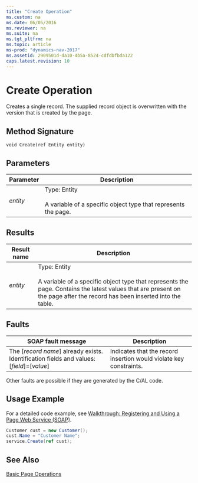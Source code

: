 ```yaml
---
title: "Create Operation"
ms.custom: na
ms.date: 06/05/2016
ms.reviewer: na
ms.suite: na
ms.tgt_pltfrm: na
ms.topic: article
ms-prod: "dynamics-nav-2017"
ms.assetid: 2909501d-da10-4b5a-8524-cdfdbfbda122
caps.latest.revision: 10
---
```

# Create Operation
Creates a single record. The supplied record object is overwritten with the version that is created by the page.  
  
## Method Signature  
 `void Create(ref Entity entity)`  
  
## Parameters  
  
|Parameter|Description|  
|---------------|-----------------|  
|*entity*|Type: Entity<br /><br /> A variable of a specific object type that represents the page.|  
  
## Results  
  
|Result name|Description|  
|-----------------|-----------------|  
|*entity*|Type: Entity<br /><br /> A variable of a specific object type that represents the page. Contains the latest values that are present on the page after the record has been inserted into the table.|  
  
## Faults  
  
|SOAP fault message|Description|  
|------------------------|-----------------|  
|The \[*record name*\] already exists. Identification fields and values:  \[*field*\]\=\[*value*\]|Indicates that the record insertion would violate key constraints.|  
  
 Other faults are possible if they are generated by the C\/AL code.  
  
## Usage Example  
 For a detailed code example, see [Walkthrough: Registering and Using a Page Web Service \(SOAP\)](Walkthrough:%20Registering%20and%20Using%20a%20Page%20Web%20Service%20\(SOAP\).md).  
  
```c#  
Customer cust = new Customer();  
cust.Name = "Customer Name";  
service.Create(ref cust);  
```  
  
## See Also  
 [Basic Page Operations](Basic-Page-Operations.md)